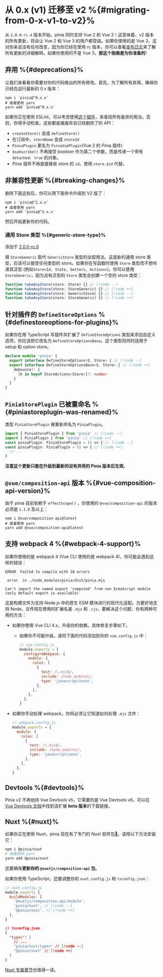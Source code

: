 # 从 0.x (v1) 迁移至 v2 %{#migrating-from-0-x-v1-to-v2}%

从 `2.0.0-rc.4` 版本开始，pinia 同时支持 Vue 2 和 Vue 3！这意味着，v2 版本的所有更新，将会让 Vue 2 和 Vue 3 的用户都受益。如果你使用的是 Vue 3，这对你来说没有任何改变，因为你已经在使用 rc 版本，你可以查看[发布日志](https://github.com/vuejs/pinia/blob/v2/packages/pinia/CHANGELOG.md)来了解所有更新的详细解释。如果你使用的不是 Vue 3，**那这个指南是为你准备的**!

## 弃用 %{#deprecations}%

让我们来看看你需要对你的代码做出的所有修改。首先，为了解所有弃用，确保你已经在运行最新的 0.x 版本：

```shell
npm i 'pinia@^0.x.x'
# 或者使用 yarn
yarn add 'pinia@^0.x.x'
```

如果你正在使用 ESLint，可以考虑使用[这个插件](https://github.com/gund/eslint-plugin-deprecation)，来查找所有废弃的用法。否则，你得手动检查。这些都是被废弃且已经删除了的 API：

- `createStore()` 变成 `defineStore()`
- 在订阅中，`storeName` 变成 `storeId`
- `PiniaPlugin` 更名为 `PiniaVuePlugin`(Vue 2 的 Pinia 插件)
- `$subscribe()` 不再接受 _boolean_ 作为第二个参数，而是传递一个带有 `detached: true` 的对象。
- Pinia 插件不再直接接收 store 的 `id`。使用 `store.$id` 代替。

## 非兼容性更新 %{#breaking-changes}%

删除下面这些后，你可以用下面命令升级到 V2 版了：

```shell
npm i 'pinia@^2.x.x'
# 或者使用 yarn
yarn add 'pinia@^2.x.x'
```

然后开始更新你的代码。

### 通用 Store 类型 %{#generic-store-type}%

添加于 [2.0.0-rc.0](https://github.com/vuejs/pinia/blob/v2/packages/pinia/CHANGELOG.md#200-rc0-2021-07-28)

用 `StoreGeneric` 取代 `GenericStore` 类型的全部用法。这是新的通用 store 类型，应该可以接受任何类型的 store。如果你在写函数时使用 `Store` 类型而不想传递其泛型 (例如`Store<Id, State, Getters, Actions>`)，你可以使用 `StoreGeneric`，因为没有泛型的 `Store` 类型会创建一个空的 store 类型：

```ts
function takeAnyStore(store: Store) {} // [!code --]
function takeAnyStore(store: StoreGeneric) {} // [!code ++]
function takeAnyStore(store: GenericStore) {} // [!code --]
function takeAnyStore(store: StoreGeneric) {} // [!code ++]
```

## 针对插件的 `DefineStoreOptions` %{#definestoreoptions-for-plugins}%

如果你在用 TypeScript 写插件并扩展了 `DefineStoreOptions` 类型来添加自定义选项，你应该把它改名为 `DefineStoreOptionsBase`。这个类型将同时适用于 setup 和 option store。

```ts
declare module 'pinia' {
  export interface DefineStoreOptions<S, Store> { // [!code --]
  export interface DefineStoreOptionsBase<S, Store> { // [!code ++]
    debounce?: {
      [k in keyof StoreActions<Store>]?: number
    }
  }
}
```

## `PiniaStorePlugin` 已被重命名 %{#piniastoreplugin-was-renamed}%

类型 `PiniaStorePlugin` 被重新命名为 `PiniaPlugin`。

```ts
import { PiniaStorePlugin } from 'pinia' // [!code --]
import { PiniaPlugin } from 'pinia' // [!code ++]
const piniaPlugin: PiniaStorePlugin = () => { // [!code --]
const piniaPlugin: PiniaPlugin = () => { // [!code ++]
  // ...
}
```

**注意这个更新只能在升级到最新的没有弃用的 Pinia 版本后生效**。

## `@vue/composition-api` 版本 %{#vue-composition-api-version}%

由于 pinia 目前依赖于 `effectScope()` ，你使用的 `@vue/composition-api` 的版本必须是 `1.1.0` 及以上：

```shell
npm i @vue/composition-api@latest
# 或者使用 yarn
yarn add @vue/composition-api@latest
```

## 支持 webpack 4 %{#webpack-4-support}%

如果你使用的是 webpack 4 (Vue CLI 使用的是 webpack 4)，你可能会遇到这样的错误：

```
ERROR  Failed to compile with 18 errors

 error  in ./node_modules/pinia/dist/pinia.mjs

Can't import the named export 'computed' from non EcmaScript module (only default export is available)
```

这是构建文件为支持 Node.js 中的原生 ESM 模块进行的现代化适配。为更好地支持 Node，文件现在使用的扩展名是 `.mjs` 和 `.cjs`。要解决这个问题，你有两种可用的方法：

- 如果你使用 Vue CLI 4.x，升级你的依赖。具体修复步骤如下。

  - 如果你不可能升级，请将下面的代码添加到你的 `vue.config.js` 中：

    ```js
    // vue.config.js
    module.exports = {
      configureWebpack: {
        module: {
          rules: [
            {
              test: /\.mjs$/,
              include: /node_modules/,
              type: 'javascript/auto',
            },
          ],
        },
      },
    }
    ```

- 如果你手动处理 webpack，你将必须让它知道如何处理 `.mjs` 文件：

  ```js
  // webpack.config.js
  module.exports = {
    module: {
      rules: [
        {
          test: /\.mjs$/,
          include: /node_modules/,
          type: 'javascript/auto',
        },
      ],
    },
  }
  ```

## Devtools %{#devtools}%

Pinia v2 不再劫持 Vue Devtools v5，它需要的是 Vue Devtools v6。可以在 [Vue Devtools 文档](https://devtools.vuejs.org/guide/installation.html#chrome)中找到该扩展 **beta 版本**的下载链接。

## Nuxt %{#nuxt}%

如果你正在使用 Nuxt，pinia 现在有了专门的 Nuxt 软件包🎉。请用以下方法安装它：

```bash
npm i @pinia/nuxt
# 或者使用 yarn
yarn add @pinia/nuxt
```

还要确保**更新你的 `@nuxtjs/composition-api` 包**。

如果你使用 TypeScript，还要调整你的 `nuxt.config.js` 和 `tsconfig.json`：

```js
// nuxt.config.js
module.exports {
  buildModules: [
    '@nuxtjs/composition-api/module',
    'pinia/nuxt', // [!code --]
    '@pinia/nuxt', // [!code ++]
  ],
}
```

```json
// tsconfig.json
{
  "types": [
    // ...
    "pinia/nuxt/types" // [!code --]
    "@pinia/nuxt" // [!code ++]
  ]
}
```

[Nuxt 专属章节](../ssr/nuxt.md)也值得一读。
